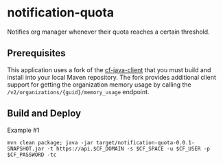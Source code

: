 # notification-quota
Notifies org manager whenever their quota reaches a certain threshold.

## Prerequisites
This application uses a fork of the [cf-java-client](https://github.com/malston/cf-java-client) that you must build and install into your local Maven repository. The fork provides additional client support for getting the organization memory usage by calling the `/v2/organizations/{guid}/memory_usage` endpoint.

## Build and Deploy

Example #1
```
mvn clean package; java -jar target/notification-quota-0.0.1-SNAPSHOT.jar -t https://api.$CF_DOMAIN -s $CF_SPACE -u $CF_USER -p $CF_PASSWORD -tc
```

